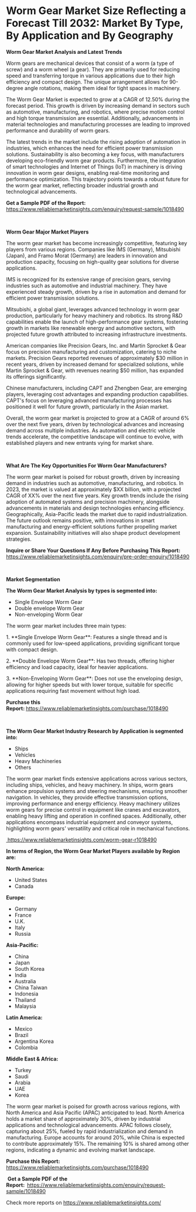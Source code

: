 <p><h1>Worm Gear Market Size Reflecting a Forecast Till 2032: Market By Type, By Application and By Geography</h1></p><p><strong>Worm Gear Market Analysis and Latest Trends</strong></p>
<p><p>Worm gears are mechanical devices that consist of a worm (a type of screw) and a worm wheel (a gear). They are primarily used for reducing speed and transferring torque in various applications due to their high efficiency and compact design. The unique arrangement allows for 90-degree angle rotations, making them ideal for tight spaces in machinery.</p><p>The Worm Gear Market is expected to grow at a CAGR of 12.50% during the forecast period. This growth is driven by increasing demand in sectors such as automotive, manufacturing, and robotics, where precise motion control and high torque transmission are essential. Additionally, advancements in material technologies and manufacturing processes are leading to improved performance and durability of worm gears.</p><p>The latest trends in the market include the rising adoption of automation in industries, which enhances the need for efficient power transmission solutions. Sustainability is also becoming a key focus, with manufacturers developing eco-friendly worm gear products. Furthermore, the integration of smart technologies and Internet of Things (IoT) in machinery is driving innovation in worm gear designs, enabling real-time monitoring and performance optimization. This trajectory points towards a robust future for the worm gear market, reflecting broader industrial growth and technological advancements.</p></p>
<p><strong>Get a Sample PDF of the Report:&nbsp;</strong> <a href="https://www.reliablemarketinsights.com/enquiry/request-sample/1018490?utm_campaign=2624&utm_medium=2&utm_source=Github&utm_content=ia&utm_term=08042025&utm_id=worm-gear">https://www.reliablemarketinsights.com/enquiry/request-sample/1018490</a></p>
<p>&nbsp;</p>
<p><strong>Worm Gear Major Market Players</strong></p>
<p><p>The worm gear market has become increasingly competitive, featuring key players from various regions. Companies like IMS (Germany), Mitsubishi (Japan), and Framo Morat (Germany) are leaders in innovation and production capacity, focusing on high-quality gear solutions for diverse applications. </p><p>IMS is recognized for its extensive range of precision gears, serving industries such as automotive and industrial machinery. They have experienced steady growth, driven by a rise in automation and demand for efficient power transmission solutions.</p><p>Mitsubishi, a global giant, leverages advanced technology in worm gear production, particularly for heavy machinery and robotics. Its strong R&D capabilities enable the launch of high-performance gear systems, fostering growth in markets like renewable energy and automotive sectors, with projected future growth attributed to increasing infrastructure investments.</p><p>American companies like Precision Gears, Inc. and Martin Sprocket & Gear focus on precision manufacturing and customization, catering to niche markets. Precision Gears reported revenues of approximately $30 million in recent years, driven by increased demand for specialized solutions, while Martin Sprocket & Gear, with revenues nearing $50 million, has expanded its offerings significantly.</p><p>Chinese manufacturers, including CAPT and Zhengben Gear, are emerging players, leveraging cost advantages and expanding production capabilities. CAPT's focus on leveraging advanced manufacturing processes has positioned it well for future growth, particularly in the Asian market.</p><p>Overall, the worm gear market is projected to grow at a CAGR of around 6% over the next five years, driven by technological advances and increasing demand across multiple industries. As automation and electric vehicle trends accelerate, the competitive landscape will continue to evolve, with established players and new entrants vying for market share.</p></p>
<p>&nbsp;</p>
<p><strong>What Are The Key Opportunities For Worm Gear Manufacturers?</strong></p>
<p><p>The worm gear market is poised for robust growth, driven by increasing demand in industries such as automotive, manufacturing, and robotics. In 2023, the market is valued at approximately $XX billion, with a projected CAGR of XX% over the next five years. Key growth trends include the rising adoption of automated systems and precision machinery, alongside advancements in materials and design technologies enhancing efficiency. Geographically, Asia-Pacific leads the market due to rapid industrialization. The future outlook remains positive, with innovations in smart manufacturing and energy-efficient solutions further propelling market expansion. Sustainability initiatives will also shape product development strategies.</p></p>
<p><strong>Inquire or Share Your Questions If Any Before Purchasing This Report:</strong> <a href="https://www.reliablemarketinsights.com/enquiry/pre-order-enquiry/1018490?utm_campaign=2624&utm_medium=2&utm_source=Github&utm_content=ia&utm_term=08042025&utm_id=worm-gear">https://www.reliablemarketinsights.com/enquiry/pre-order-enquiry/1018490</a></p>
<p>&nbsp;</p>
<p><strong>Market Segmentation</strong></p>
<p><strong>The Worm Gear Market Analysis by types is segmented into:</strong></p>
<p><ul><li>Single Envelope Worm Gear</li><li>Double envelope Worm Gear</li><li>Non-enveloping Worm Gear</li></ul></p>
<p><p>The worm gear market includes three main types: </p><p>1. **Single Envelope Worm Gear**: Features a single thread and is commonly used for low-speed applications, providing significant torque with compact design. </p><p>2. **Double Envelope Worm Gear**: Has two threads, offering higher efficiency and load capacity, ideal for heavier applications. </p><p>3. **Non-Enveloping Worm Gear**: Does not use the enveloping design, allowing for higher speeds but with lower torque, suitable for specific applications requiring fast movement without high load.</p></p>
<p><strong>Purchase this Report:&nbsp;</strong><a href="https://www.reliablemarketinsights.com/purchase/1018490?utm_campaign=2624&utm_medium=2&utm_source=Github&utm_content=ia&utm_term=08042025&utm_id=worm-gear">https://www.reliablemarketinsights.com/purchase/1018490</a></p>
<p>&nbsp;</p>
<p><strong>The Worm Gear Market Industry Research by Application is segmented into:</strong></p>
<p><ul><li>Ships</li><li>Vehicles</li><li>Heavy Machineries</li><li>Others</li></ul></p>
<p><p>The worm gear market finds extensive applications across various sectors, including ships, vehicles, and heavy machinery. In ships, worm gears enhance propulsion systems and steering mechanisms, ensuring smoother navigation. In vehicles, they provide effective transmission options, improving performance and energy efficiency. Heavy machinery utilizes worm gears for precise control in equipment like cranes and excavators, enabling heavy lifting and operation in confined spaces. Additionally, other applications encompass industrial equipment and conveyor systems, highlighting worm gears' versatility and critical role in mechanical functions.</p></p>
<p><a href="https://www.reliablemarketinsights.com/worm-gear-r1018490?utm_campaign=2624&utm_medium=2&utm_source=Github&utm_content=ia&utm_term=08042025&utm_id=worm-gear">&nbsp;https://www.reliablemarketinsights.com/worm-gear-r1018490</a></p>
<p><strong>In terms of Region, the Worm Gear Market Players available by Region are:</strong></p>
<p>
    <p> <strong> North America: </strong>
        <ul>
            <li>United States</li>
            <li>Canada</li>
        </ul>
        </p> 
    <p> <strong> Europe: </strong>
        <ul>
            <li>Germany</li>
            <li>France</li>
            <li>U.K.</li>
            <li>Italy</li>
            <li>Russia</li>
        </ul>
        </p> 
    <p> <strong> Asia-Pacific: </strong>
        <ul>
            <li>China</li>
            <li>Japan</li>
            <li>South Korea</li>
            <li>India</li>
            <li>Australia</li>
            <li>China Taiwan</li>
            <li>Indonesia</li>
            <li>Thailand</li>
            <li>Malaysia</li>
        </ul>
        </p> 
    <p> <strong> Latin America: </strong>
        <ul>
            <li>Mexico</li>
            <li>Brazil</li>
            <li>Argentina Korea</li>
            <li>Colombia</li>
        </ul>
        </p> 
    <p> <strong> Middle East & Africa: </strong>
        <ul>
            <li>Turkey</li>
            <li>Saudi</li>
            <li>Arabia</li>
            <li>UAE</li>
            <li>Korea</li>
        </ul>
    </p>
    </p>
<p><p>The worm gear market is poised for growth across various regions, with North America and Asia Pacific (APAC) anticipated to lead. North America holds a market share of approximately 30%, driven by industrial applications and technological advancements. APAC follows closely, capturing about 25%, fueled by rapid industrialization and demand in manufacturing. Europe accounts for around 20%, while China is expected to contribute approximately 15%. The remaining 10% is shared among other regions, indicating a dynamic and evolving market landscape.</p></p>
<p><strong>Purchase this Report: </strong><a href="https://www.reliablemarketinsights.com/purchase/1018490?utm_campaign=2624&utm_medium=2&utm_source=Github&utm_content=ia&utm_term=08042025&utm_id=worm-gear">https://www.reliablemarketinsights.com/purchase/1018490</a></p>
<p>&nbsp;<strong>Get a Sample PDF of the Report:&nbsp;&nbsp;</strong><a href="https://www.reliablemarketinsights.com/enquiry/request-sample/1018490?utm_campaign=2624&utm_medium=2&utm_source=Github&utm_content=ia&utm_term=08042025&utm_id=worm-gear">https://www.reliablemarketinsights.com/enquiry/request-sample/1018490</a></p>
<p><strong></strong></p>
<p>Check more reports on <a href="https://www.reliablemarketinsights.com/?utm_campaign=2624&utm_medium=2&utm_source=Github&utm_content=ia&utm_term=08042025&utm_id=worm-gear">https://www.reliablemarketinsights.com/</a></p>